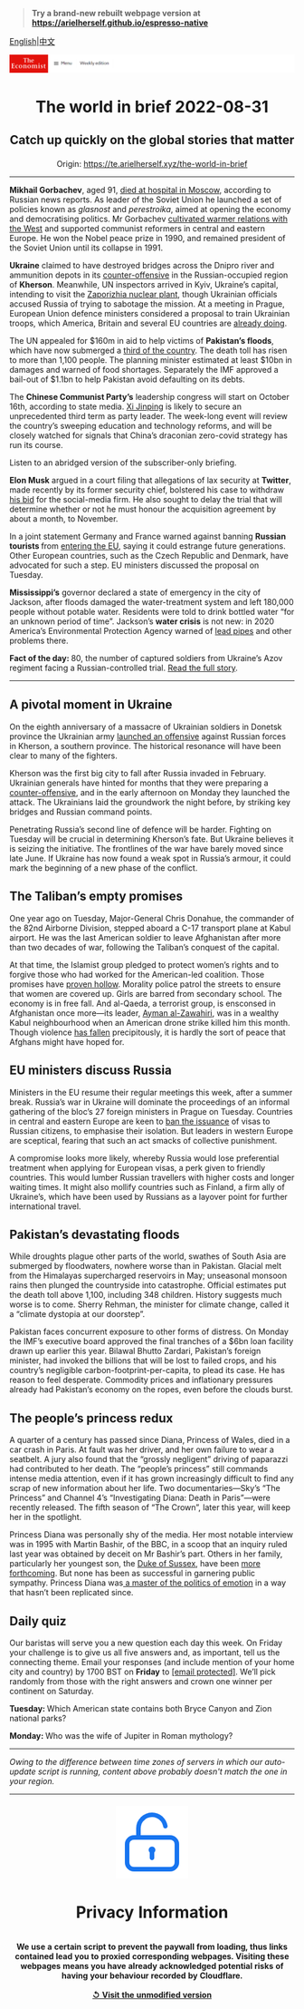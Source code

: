 > **Try a brand-new rebuilt webpage version at https://arielherself.github.io/espresso-native**

[English](https://github.com/arielherself/espresso/blob/main/README.md)|[中文](https://github-com.translate.goog/arielherself/espresso/blob/main/README.md?_x_tr_sl=en&_x_tr_tl=zh-CN&_x_tr_hl=zh-CN&_x_tr_pto=wapp)



![The Economist](menubar.png)

# <p align="center">The world in brief 2022-08-31</p>

## <p align="center">Catch up quickly on the global stories that matter</p>

<p align="center">Origin: <a href="https://te.arielherself.xyz/the-world-in-brief">https://te.arielherself.xyz/the-world-in-brief</a><hr>

<strong>Mikhail Gorbachev</strong>, aged 91, [died at hospital in Moscow](https://te.arielherself.xyz/obituary/2022/08/30/mikhail-gorbachev-has-died), according to Russian news reports. As leader of the Soviet Union he launched a set of policies known as <em>glasnost </em>and <em>perestroika</em>, aimed at opening the economy and democratising politics. Mr Gorbachev [cultivated warmer relations with the West](https://te.arielherself.xyz/books-and-arts/2017/08/31/how-mikhail-gorbachev-ended-the-cold-war) and supported communist reformers in central and eastern Europe. He won the Nobel peace prize in 1990, and remained president of the Soviet Union until its collapse in 1991.

<strong>Ukraine</strong> claimed to have destroyed bridges across the Dnipro river and ammunition depots in its [counter-offensive](https://te.arielherself.xyz/europe/2022/08/29/ukraine-starts-a-push-to-recapture-kherson-a-crucial-russian-occupied-city) in the Russian-occupied region of <strong>Kherson</strong>. Meanwhile, UN inspectors arrived in Kyiv, Ukraine’s capital, intending to visit the [Zaporizhia nuclear plant](https://te.arielherself.xyz/the-economist-explains/2022/08/19/what-is-at-stake-at-ukraines-zaporizhia-nuclear-plant), though Ukrainian officials accused Russia of trying to sabotage the mission. At a meeting in Prague, European Union defence ministers considered a proposal to train Ukrainian troops, which America, Britain and several EU countries are [already doing](https://te.arielherself.xyz/europe/2022/08/25/ukraine-and-russia-both-need-more-soldiers).

The UN appealed for $160m in aid to help victims of <strong>Pakistan’s floods</strong>, which have now submerged a [third of the country](https://te.arielherself.xyz/asia/2022/08/30/pakistan-has-been-hit-by-its-worst-floods-in-recent-memory). The death toll has risen to more than 1,100 people. The planning minister estimated at least $10bn in damages and warned of food shortages. Separately the IMF approved a bail-out of $1.1bn to help Pakistan avoid defaulting on its debts.

The <strong>Chinese Communist Party’s</strong> leadership congress will start on October 16th, according to state media. [Xi Jinping](https://te.arielherself.xyz/china/2022/07/13/xi-jinping-has-nurtured-an-ugly-form-of-chinese-nationalism) is likely to secure an unprecedented third term as party leader. The week-long event will review the country’s sweeping education and technology reforms, and will be closely watched for signals that China’s draconian zero-covid strategy has run its course.

Listen to an abridged version of the subscriber-only briefing.

<strong>Elon Musk</strong> argued in a court filing that allegations of lax security at <strong>Twitter</strong>, made recently by its former security chief, bolstered his case to withdraw [his bid](https://te.arielherself.xyz/business/2022/07/11/with-or-without-elon-musk-twitter-is-overdue-a-shake-up) for the social-media firm. He also sought to delay the trial that will determine whether or not he must honour the acquisition agreement by about a month, to November.

In a joint statement Germany and France warned against banning <strong>Russian tourists </strong>from [entering the EU](https://te.arielherself.xyz/graphic-detail/2022/03/04/russians-are-trying-to-flee-putins-chaos), saying it could estrange future generations. Other European countries, such as the Czech Republic and Denmark, have advocated for such a step. EU ministers discussed the proposal on Tuesday.

<strong>Mississippi’s</strong> governor declared a state of emergency in the city of Jackson, after floods damaged the water-treatment system and left 180,000 people without potable water. Residents were told to drink bottled water “for an unknown period of time”. Jackson’s <strong>water crisis</strong> is not new: in 2020 America’s Environmental Protection Agency warned of [lead pipes](https://te.arielherself.xyz/graphic-detail/2021/12/02/where-are-americas-lead-pipes) and other problems there.

<strong>Fact of the day: </strong>80, the number of captured soldiers from Ukraine’s Azov regiment facing a Russian-controlled trial. [Read the full story](https://te.arielherself.xyz/europe/2022/08/28/russia-prepares-an-international-tribunal-for-the-ukrainian-defenders-of-mariupol).

----------

## A pivotal moment in Ukraine

On the eighth anniversary of a massacre of Ukrainian soldiers in Donetsk province the Ukrainian army [launched an offensive](https://te.arielherself.xyz/europe/2022/08/29/ukraine-starts-a-push-to-recapture-kherson-a-crucial-russian-occupied-city) against Russian forces in Kherson, a southern province. The historical resonance will have been clear to many of the fighters.

Kherson was the first big city to fall after Russia invaded in February. Ukrainian generals have hinted for months that they were preparing a [counter-offensive](https://te.arielherself.xyz/europe/2022/08/14/a-ukrainian-counter-offensive-in-kherson-faces-steep-odds), and in the early afternoon on Monday they launched the attack. The Ukrainians laid the groundwork the night before, by striking key bridges and Russian command points.

Penetrating Russia’s second line of defence will be harder. Fighting on Tuesday will be crucial in determining Kherson’s fate. But Ukraine believes it is seizing the initiative. The frontlines of the war have barely moved since late June. If Ukraine has now found a weak spot in Russia’s armour, it could mark the beginning of a new phase of the conflict.

## The Taliban’s empty promises

One year ago on Tuesday, Major-General Chris Donahue, the commander of the 82nd Airborne Division, stepped aboard a C-17 transport plane at Kabul airport. He was the last American soldier to leave Afghanistan after more than two decades of war, following the Taliban’s conquest of the capital.

At that time, the Islamist group pledged to protect women’s rights and to forgive those who had worked for the American-led coalition. Those promises have [proven hollow](https://te.arielherself.xyz/asia/2022/08/11/afghanistan-is-poorer-and-hungrier-than-a-year-ago). Morality police patrol the streets to ensure that women are covered up. Girls are barred from secondary school. The economy is in free fall. And al-Qaeda, a terrorist group, is ensconsed in Afghanistan once more—its leader, [Ayman al-Zawahiri](https://te.arielherself.xyz/asia/2022/08/02/the-death-of-al-qaedas-leader-may-not-halt-a-jihadist-resurgence), was in a wealthy Kabul neighbourhood when an American drone strike killed him this month. Though violence [has fallen](https://te.arielherself.xyz/graphic-detail/2022/08/15/violence-in-afghanistan-has-dropped-under-the-taliban) precipitously, it is hardly the sort of peace that Afghans might have hoped for.

## EU ministers discuss Russia

Ministers in the EU resume their regular meetings this week, after a summer break. Russia’s war in Ukraine will dominate the proceedings of an informal gathering of the bloc’s 27 foreign ministers in Prague on Tuesday. Countries in central and eastern Europe are keen to [ban the issuance](https://te.arielherself.xyz/europe/2022/08/25/as-the-war-in-ukraine-drags-on-the-costs-for-europe-are-mounting) of visas to Russian citizens, to emphasise their isolation. But leaders in western Europe are sceptical, fearing that such an act smacks of collective punishment.

A compromise looks more likely, whereby Russia would lose preferential treatment when applying for European visas, a perk given to friendly countries. This would lumber Russian travellers with higher costs and longer waiting times. It might also mollify countries such as Finland, a firm ally of Ukraine’s, which have been used by Russians as a layover point for further international travel.

## Pakistan’s devastating floods

While droughts plague other parts of the world, swathes of South Asia are submerged by floodwaters, nowhere worse than in Pakistan. Glacial melt from the Himalayas supercharged reservoirs in May; unseasonal monsoon rains then plunged the countryside into catastrophe. Official estimates put the death toll above 1,100, including 348 children. History suggests much worse is to come. Sherry Rehman, the minister for climate change, called it a “climate dystopia at our doorstep”.

Pakistan faces concurrent exposure to other forms of distress. On Monday the IMF’s executive board approved the final tranches of a $6bn loan facility drawn up earlier this year. Bilawal Bhutto Zardari, Pakistan’s foreign minister, had invoked the billions that will be lost to failed crops, and his country’s negligible carbon-footprint-per-capita, to plead its case. He has reason to feel desperate. Commodity prices and inflationary pressures already had Pakistan’s economy on the ropes, even before the clouds burst.

## The people’s princess redux

A quarter of a century has passed since Diana, Princess of Wales, died in a car crash in Paris. At fault was her driver, and her own failure to wear a seatbelt. A jury also found that the “grossly negligent” driving of paparazzi had contributed to her death. The “people’s princess” still commands intense media attention, even if it has grown increasingly difficult to find any scrap of new information about her life. Two documentaries—Sky’s “The Princess” and Channel 4’s “Investigating Diana: Death in Paris”—were recently released. The fifth season of “The Crown”, later this year, will keep her in the spotlight.

Princess Diana was personally shy of the media. Her most notable interview was in 1995 with Martin Bashir, of the BBC, in a scoop that an inquiry ruled last year was obtained by deceit on Mr Bashir’s part. Others in her family, particularly her youngest son, the [Duke of Sussex](https://te.arielherself.xyz/britain/2020/01/16/harry-meghan-and-marx), have been [more forthcoming](https://te.arielherself.xyz/britain/2021/03/08/prince-harry-and-meghan-markle-take-on-the-firm). But none has been as successful in garnering public sympathy. Princess Diana was[ a master of the politics of emotion](https://te.arielherself.xyz/britain/2020/11/14/how-princess-diana-shaped-politics) in a way that hasn’t been replicated since.

## Daily quiz

Our baristas will serve you a new question each day this week. On Friday your challenge is to give us all five answers and, as important, tell us the connecting theme. Email your responses (and include mention of your home city and country) by 1700 BST on <strong>Friday</strong> to [<span class="__cf_email__" data-cfemail="6e3f1b07142b1d1e1c0b1d1d012e0b0d01000103071d1a400d0103">[email&#160;protected]</span>](https://mail.google.com/mail/?view=cm&amp;fs=1&amp;tf=1&amp;to=QuizEspresso@te.arielherself.xyz). We’ll pick randomly from those with the right answers and crown one winner per continent on Saturday.

<strong>Tuesday: </strong>Which American state contains both Bryce Canyon and Zion national parks?

<strong>Monday: </strong>Who was the wife of Jupiter in Roman mythology?

----------

*Owing to the difference between time zones of servers in which our auto-update script is running, content above probably doesn't match the one in your region.*

|<br><div align="center"><img src="unlock.png" /><h1>Privacy Information</h1></div></br>We use a certain script to prevent the paywall from loading, thus links contained lead you to proxied corresponding webpages. Visiting these webpages means you have already acknowledged potential risks of having your behaviour recorded by Cloudflare.<br><br>[&#x21BA; Visit the unmodified version](README.raw.md)<br><br>|
|-----|
